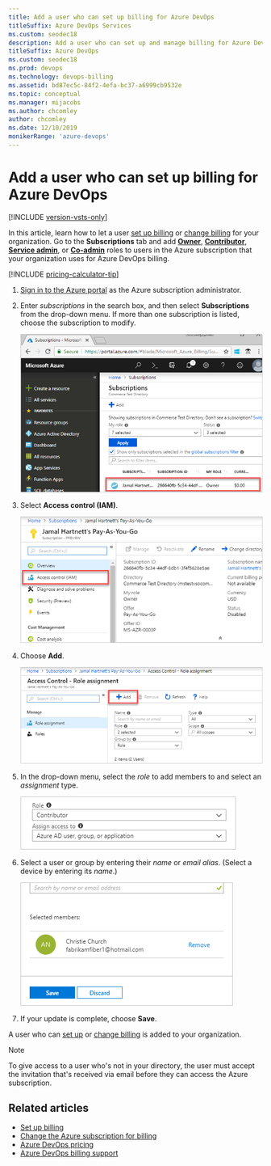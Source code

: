 ```yaml
---
title: Add a user who can set up billing for Azure DevOps
titleSuffix: Azure DevOps Services
ms.custom: seodec18
description: Add a user who can set up and manage billing for Azure DevOps.
titleSuffix: Azure DevOps
ms.custom: seodec18
ms.prod: devops
ms.technology: devops-billing
ms.assetid: bd87ec5c-84f2-4efa-bc37-a6999cb9532e
ms.topic: conceptual
ms.manager: mijacobs
ms.author: chcomley
author: chcomley
ms.date: 12/10/2019
monikerRange: 'azure-devops'
---
```


# Add a user who can set up billing for Azure DevOps

[!INCLUDE [version-vsts-only](../../includes/version-vsts-only.md)]

In this article, learn how to let a user [set up billing](set-up-billing-for-your-organization-vs.md) or [change billing](change-azure-subscription.md) for your organization. Go to the **Subscriptions** tab and
add [**Owner**](/azure/role-based-access-control/built-in-roles#owner), [**Contributor**](/azure/role-based-access-control/built-in-roles#contributor), [**Service admin**](/azure/billing/billing-add-change-azure-subscription-administrator), or [**Co-admin**](/azure/billing/billing-add-change-azure-subscription-administrator) roles to users in the Azure subscription that your organization uses for Azure DevOps billing.

[!INCLUDE [pricing-calculator-tip](../../includes/pricing-calculator-tip.md)]

1. [Sign in to the Azure portal](https://portal.azure.com/) as the Azure subscription administrator.

2. Enter *subscriptions* in the search box, and then select **Subscriptions** from the drop-down menu. If more than one subscription is listed, choose the subscription to modify.

   ![Choose the subscription to modify for backup billing manager](media/add-backup-billing-manager/choose-subscription-to-modify.png)

3. Select **Access control (IAM)**.

   ![Choose access control, and then add](media/add-backup-billing-manager/choose-access-control.png)

4. Choose **Add**.

   ![Add role assignment Azure portal](media/add-backup-billing-manager/add-role-assignment.png)

5. In the drop-down menu, select the *role* to add members to and select an *assignment* type.

   ![Choose a role and assignment type](media/add-backup-billing-manager/choose-role-and-select-an-assignment-type.png)

6. Select a user or group by entering their *name* or *email alias*. (Select a device by entering its *name*.)

   ![Select a user, group, or device by the name or email alias](media/add-backup-billing-manager/add-permissions-select-member-choose-save.png)

7. If your update is complete, choose **Save**.

A user who can [set up](set-up-billing-for-your-organization-vs.md) or [change billing](change-azure-subscription.md) is added to your organization.

>[!Note]
>To give access to a user who's not in your directory, the user must accept the invitation that's received via email before they can access the Azure subscription.

## Related articles

* [Set up billing](set-up-billing-for-your-organization-vs.md)
* [Change the Azure subscription for billing](change-azure-subscription.md)
* [Azure DevOps pricing](https://azure.microsoft.com/pricing/details/visual-studio-team-services/)
* [Azure DevOps billing support](https://azure.microsoft.com/support/devops/)

